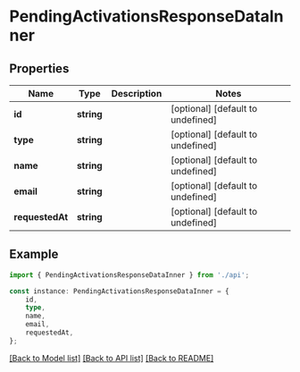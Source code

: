 # PendingActivationsResponseDataInner


## Properties

Name | Type | Description | Notes
------------ | ------------- | ------------- | -------------
**id** | **string** |  | [optional] [default to undefined]
**type** | **string** |  | [optional] [default to undefined]
**name** | **string** |  | [optional] [default to undefined]
**email** | **string** |  | [optional] [default to undefined]
**requestedAt** | **string** |  | [optional] [default to undefined]

## Example

```typescript
import { PendingActivationsResponseDataInner } from './api';

const instance: PendingActivationsResponseDataInner = {
    id,
    type,
    name,
    email,
    requestedAt,
};
```

[[Back to Model list]](../README.md#documentation-for-models) [[Back to API list]](../README.md#documentation-for-api-endpoints) [[Back to README]](../README.md)
